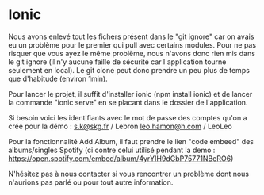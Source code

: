 # Ionic

Nous avons enlevé tout les fichers présent dans le "git ignore" car on avais eu un problème pour le premier qui pull avec certains modules. Pour ne pas risquer que vous ayez le même problème, nous n'avons donc rien mis dans le git ignore (il n'y aucune faille de sécurité car l'application tourne seulement en local). Le git clone peut donc prendre un peu plus de temps que d'habitude (environ 1min).

Pour lancer le projet, il suffit d'installer ionic (npm install ionic) et de lancer la commande "ionic serve" en se placant dans le dossier de l'application. 

Si besoin voici les identifiants avec le mot de passe des comptes qu'on a crée pour la démo : 
s.k@skg.fr / Lebron
leo.hamon@h.com / LeoLeo

Pour la fonctionnalité Add Album, il faut prendre le lien "code embeed" des albums/singles Spotify (ci contre celui utilisé pendant la demo : https://open.spotify.com/embed/album/4yrYIH9dGbP75771NBeRO6)

N'hésitez pas à nous contacter si vous rencontrer un problème dont nous n'aurions pas parlé ou pour tout autre information. 
